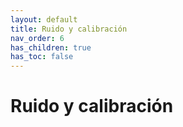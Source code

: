 ```yaml
---
layout: default
title: Ruido y calibración
nav_order: 6
has_children: true
has_toc: false
---
```


# Ruido y calibración
